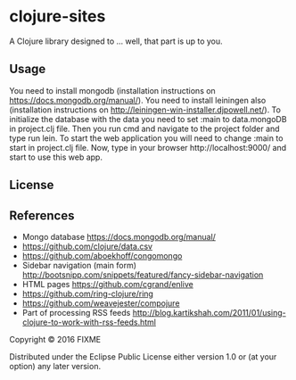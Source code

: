 # clojure-sites

A Clojure library designed to ... well, that part is up to you.

## Usage

You need to install mongodb (installation instructions on https://docs.mongodb.org/manual/). You need to install leiningen also (installation instructions on http://leiningen-win-installer.djpowell.net/).
To initialize the database with the data you need to set :main to data.mongoDB in project.clj file. Then you run cmd and navigate to the project folder and type run lein. To start the web application you will need to change :main to start in project.clj file. Now, type in your browser http://localhost:9000/ and start to use this web app.

## License

## References

- Mongo database https://docs.mongodb.org/manual/
- https://github.com/clojure/data.csv
- https://github.com/aboekhoff/congomongo
- Sidebar navigation (main form) http://bootsnipp.com/snippets/featured/fancy-sidebar-navigation
- HTML pages https://github.com/cgrand/enlive
- https://github.com/ring-clojure/ring
- https://github.com/weavejester/compojure
- Part of processing RSS feeds  http://blog.kartikshah.com/2011/01/using-clojure-to-work-with-rss-feeds.html



Copyright © 2016 FIXME

Distributed under the Eclipse Public License either version 1.0 or (at
your option) any later version.
